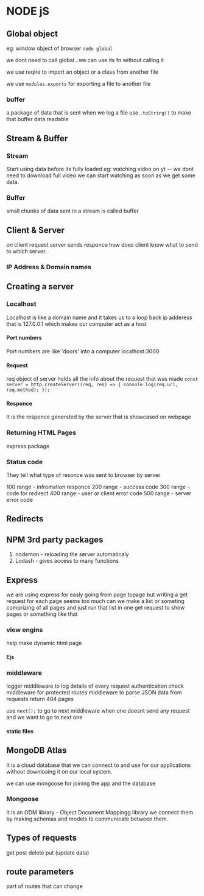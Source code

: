 # NODE jS

## Global object

eg: window object of browser
`node global`

we dont need to call global ..we can use its fn without calling it

we use reqire to import an object or a class from another file

we use `modules.exports` for exporting a file to another file

### buffer

a package of data that is sent when we log a file use `.toString()` to make that buffer data readable

## Stream & Buffer

### Stream

Start using data before its fully loaded
eg: watching video on yt -- we dont need to download full video we can start watching as soon as we get some data.

### Buffer

small chunks of data sent in a stream is called buffer

## Client & Server

on client request server sends responce
how does client know what to send to which server.

### IP Address & Domain names

## Creating a server

### Localhost

Localhost is like a domain name and it takes us to a loop back ip adderess that is 127.0.0.1 which makes our computer act as a host

#### Port numbers

Port numbers are like 'doors' into a computer
localhost:3000

#### Request

req object of server holds all the info about the request that was made
`const server = http.createServer((req, res) => {
  console.log(req.url, req.method);
});`

#### Responce

It is the responce genersted by the server that is showcased on webpage

### Returning HTML Pages

express package

### Status code

They tell what type of resonce was sent to browser by server

100 range - infromation responce
200 range - success code
300 range - code for redirect
400 range - user or client error code
500 range - server error code

## Redirects

## NPM 3rd party packages

1. nodemon - reloading the server automaticaly
2. Lodash - gives access to many functions

## Express

we are using express for easly going from page topage but writing a get request for each page seems too much can we make a list or someting comprizing of all pages and just run that list in one get request to show pages or something like that

### view engins

help make dynamic html page

#### Ejs

### middleware

logger middleware to log details of every request
authentication check middleware for protected routes
middleware to parse JSON data from requests
return 404 pages

use `next();` to go to next middleware when one doesnt send any request and we want to go to next one

#### static files

## MongoDB Atlas

It is a cloud database that we can connect to and use for our applications without downloaing it on our local system.

we can use mongoose for joining the app and the database

### Mongoose

It is an ODM library - Object Document Mappingg library
we connect them by making schemas and models to communicate between them.

## Types of requests

get
post
delete
put (update data)

## route parameters

part of routes that can change
